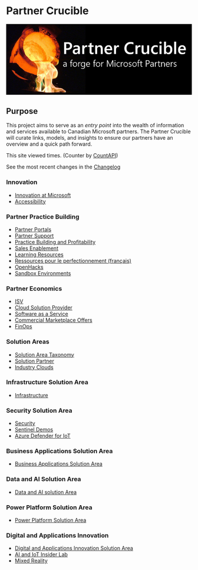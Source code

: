 # Partner Crucible

![PartnerCrucible](./Library/crucible-title.png)

## Purpose 

This project aims to serve as an *entry point* into the wealth of information and services available to Canadian Microsoft partners. The Partner Crucible will curate links, models, and insights to ensure our partners have an overview and a quick path forward. 

This site viewed <span id="PartnerCrucible"></span> times.
(Counter by [CountAPI](https://countapi.xyz/))

See the most recent changes in the [Changelog](./TheChangelog)

### Innovation
- [Innovation at Microsoft](./InnovationatMicrosoft)
- [Accessibility](./MicrosoftAccessibility
  )  
### Partner Practice Building
- [Partner Portals](./PartnerPortals)
- [Partner Support](./PartnerSupport)
- [Practice Building and Profitability](./PracticeBuilding)
- [Sales Enablement](./SalesEnablement)
- [Learning Resources](./LearningResources)
- [Ressources pour le perfectionnement (français)](./LearningResourcesFrench)
- [OpenHacks](./OpenHack)
- [Sandbox Environments](./SandboxEnvironments)

### Partner Economics
- [ISV](./ISV)
- [Cloud Solution Provider](./CSP)
- [Software as a Service](./SaaS)
- [Commercial Marketplace Offers](./CommercialMarketplaceOffers)
- [FinOps](./FinOps)
  
### Solution Areas
- [Solution Area Taxonomy](./Taxonomy)
- [Solution Partner](./SolutionPartners)
- [Industry Clouds](./IndustryCloud)

### Infrastructure Solution Area
- [Infrastructure](./AzureInfrastructureSolutionArea)

### Security Solution Area
- [Security](./SecuritySolutionArea)
- [Sentinel Demos](./SecuritySolutionArea-SentinelDemos)
- [Azure Defender for IoT](./AzureDefenderIoT)

### Business Applications Solution Area
- [Business Applications Solution Area](./BusinessApplicationsSolutionArea)

### Data and AI Solution Area
- [Data and AI solution Area](./DataAISolutionArea)
  
### Power Platform Solution Area
- [Power Platform Solution Area](./PowerPlatformSolutionArea)

### Digital and Applications Innovation
- [Digital and Applications Innovation Solution Area](./DigitalAppsandInnovationSolutionArea)
- [AI and IoT Insider Lab](./AIIOTInsiderLab)
- [Mixed Reality](./MixedReality)
  